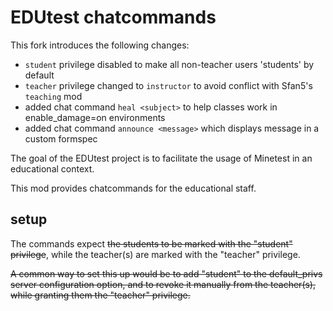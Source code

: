 # EDUtest chatcommands

This fork introduces the following changes:
- `student` privilege disabled to make all non-teacher users 'students' by default
- `teacher` privilege changed to `instructor` to avoid conflict with Sfan5's `teaching` mod
- added chat command `heal <subject>` to help classes work in enable_damage=on environments
- added chat command `announce <message>` which displays message in a custom formspec

The goal of the EDUtest project is to facilitate the usage of Minetest
in an educational context.

This mod provides chatcommands for the educational staff.

## setup

The commands expect ~~the students to be marked with the "student" privilege~~,
while the teacher(s) are marked with the "teacher" privilege.

~~A common way to set this up would be to add "student" to the default_privs
server configuration option, and to revoke it manually from the teacher(s),
while granting them the "teacher" privilege.~~
